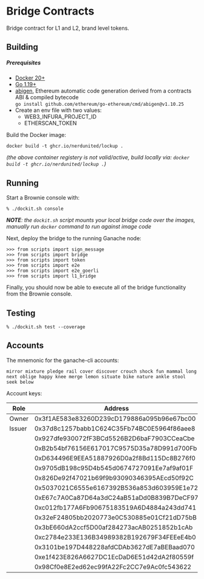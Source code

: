 # Bridge Contracts

Bridge contract for L1 and L2, brand level tokens.

## Building

##### Prerequisites

 - [Docker 20+][docker_install]  
 - [Go 1.19+][go_install]  
 - [abigen](https://github.com/ethereum/go-ethereum/tree/master/cmd/abigen), Ethereum automatic code generation derived from a contracts ABI & compiled bytecode  
    ```go install github.com/ethereum/go-ethereum/cmd/abigen@v1.10.25```
 - Create an env file with two values: 
    - WEB3_INFURA_PROJECT_ID 
    - ETHERSCAN_TOKEN

Build the Docker image:

```
docker build -t ghcr.io/nerdunited/lockup .
```
_(the above container registery is not valid/active, build locally via: `docker build -t ghcr.io/nerdunited/lockup .`)_

## Running

Start a Brownie console with:

```
% ./dockit.sh console
```

_**NOTE**: the `dockit.sh` script mounts your local bridge code over the images, manually run `docker` command to run against image code_

Next, deploy the bridge to the running Ganache node:

```
>>> from scripts import sign_message
>>> from scripts import bridge
>>> from scripts import token
>>> from scripts import e2e
>>> from scripts import e2e_goerli
>>> from scripts import l1_bridge
```

Finally, you should now be able to execute all of the bridge functionality from the Brownie console.

## Testing

```
% ./dockit.sh test --coverage
```

## Accounts

The mnemonic for the ganache-cli accounts:

`mirror mixture pledge rail cover discover crouch shock fun mammal long next oblige happy knee merge lemon situate bike nature ankle stool seek below`

Account keys:

| Role          | Address                                    | Private Key                                                      |
| ------------- | ------------------------------------------ | ---------------------------------------------------------------- |
| Owner         | 0x3f1AE583e83260D239cD179886a095b96e67bc00 | e03fa64de89252ba2076748a38a38c766bed65b148708bc69ce0070283fbefed |
| Issuer        | 0x37d8c1257babb1C624C35Fb74BC0E5964f86aee8 | 37858f1ce82d3c09c935a98a0e7e0006ce391e1bdfce95f62b706347d53096c7 |
|               | 0x927dfe930072fF3BCd5526B2D6baF7903CCeaCbe | 17892092e6ed6a076a2b752ff5fedde56c58473c0d70613c110840a4ebc9f338 |
|               | 0xB2b54bf76156E617017C9575D35a78D991d700Fb | 8c1d4fb91836192c8a1ea0f1ff0d83c330884a6847bf9e1168e9eed3af18f848 |
|               | 0xD634496E9EEA51887926D0a2f8Bd115Dc8B276f0 | 9d218033dad4754a59c1f3475ea6392a8b69f7519dc15d4adff25412319eb3a4 |
|               | 0x9705dB198c95D4b545d0674727091Ee7af9af01F | 161dbc56b06992271f5dea4be0d813511ef19775e5b74796210044641aabdeb4 |
|               | 0x826De92f47021b69f9b93090346395AEcd50f92C | 2b020437510fd3e98dcd41610e17fac57b2a1f22342ad692c33a40e62bce19a5 |
|               | 0x5037021C6555e6167392B536a853d603959E1e72 | 1ac6f927d7e3bad3cd2f8612bea0e37631fe08ad50fe249461cfb4b1bed867d9 |
|               | 0xE67c7A0Ca87D64a3dC24aB51aDd0B839B7DeCF97 | 55566481b27c7abbe2dad356e2b4385e87814d790a724887f31d5c2b016797f7 |
|               | 0xc012fb177A6Fb90675183519A6D4884a243dd741 | f320a0ea1b5362d16b7797cf7a41ffa51a5ed088b797a06271e9a0a48f9d865a |
|               | 0x32eF24805bb2020773e0C530885e01Cf21dD75bB | ab2665304c146db371be6b3fc640d55a7237a1d68bda4b657c65b8d814774f40 |
|               | 0x3bE660dA2ccf5D00af284273acAB0251852b1cAb | 21d008a6e1be7b5271d389ee8623af04ca32cda87826c69191e9114332edabee |
|               | 0xc2784e233E136B34989382B192679F34FEEeE4b0 | 2900b4be05864f901cf7ff14d3e73556173b440ec09c7c16cf7477d23627e331 |
|               | 0x3101be197D448228afdCDAb3627dE7aBEBaad070 | 61989102a8a768f592b6826c94511ca2fd12f700bb0b66ac08544de0c06f0658 |
|               | 0xe1f423E826A6627DC1EcDaD6E51d42dA2f80559f | d13bf95b45848244741ed465293702fdf873026105b95cdbf7083d01b34df301 |
|               | 0x98Cf0e8E2ed62ec99fA22Fc2CC7e9Ac0fc543622 | 693804fe582d52bf68ad8b97667c312d4129637850ed2d19d171b45b74ad3abc |


[python3]: https://www.python.org/downloads/
[brownie]: https://github.com/eth-brownie/brownie/tree/v1.17.0
[brownie_docs]: https://eth-brownie.readthedocs.io/en/stable/
[brownie_install]: https://eth-brownie.readthedocs.io/en/stable/install.html
[docker_install]: https://docs.docker.com/get-docker/
[go_install]: https://golang.org/doc/install
